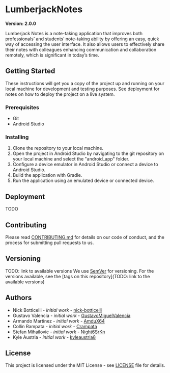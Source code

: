 # LumberjackNotes
**Version: 2.0.0**

Lumberjack Notes is a note-taking application that improves both professionals’ and students’ note-taking ability by offering an easy, quick way of accessing the user interface. It also allows users to effectively share their notes with colleagues enhancing communication and collaboration remotely, which is significant in today’s time.

## Getting Started
These instructions will get you a copy of the project up and running on your local machine for development and testing purposes. See deployment for notes on how to deploy the project on a live system.

### Prerequisites
- Git
- Android Studio

### Installing
1. Clone the repository to your local machine.
2. Open the project in Android Studio by navigating to the git repository on your local machine and select the "android_app" folder.
3. Configure a device emulator in Android Studio or connect a device to Android Studio.
4. Build the application with Gradle.
5. Run the application using an emulated device or connected device.

## Deployment
TODO

## Contributing
Please read [CONTRIBUTING.md](./CONTRIBUTING.md) for details on our code of conduct, and the process for submitting pull requests to us.

## Versioning
TODO: link to available versions
We use [SemVer](https://semver.org/) for versioning. For the versions available, see the [tags on this repository](TODO: link to the available versions)

## Authors
- Nick Botticelli - *initial work* - [nick-botticelli](https://github.com/nick-botticelli)
- Gustavo Valencia - *initial work* - [GustavoMiguelValencia](https://github.com/GustavoMiguelValencia)
- Armando Martinez - *initial work* - [AmduX64](https://github.com/AmduX64)
- Collin Rampata - *initial work* - [Crampata](https://github.com/Crampata)
- Stefan Mihailovic - *initial work* - [Night6SrKn](https://github.com/Night6SrKn)
- Kyle Austria - *initial work* - [kyleaustria8](https://github.com/kyleaustria8)

## License
This project is licensed under the MIT License - see [LICENSE](./LICENSE) file for details.
